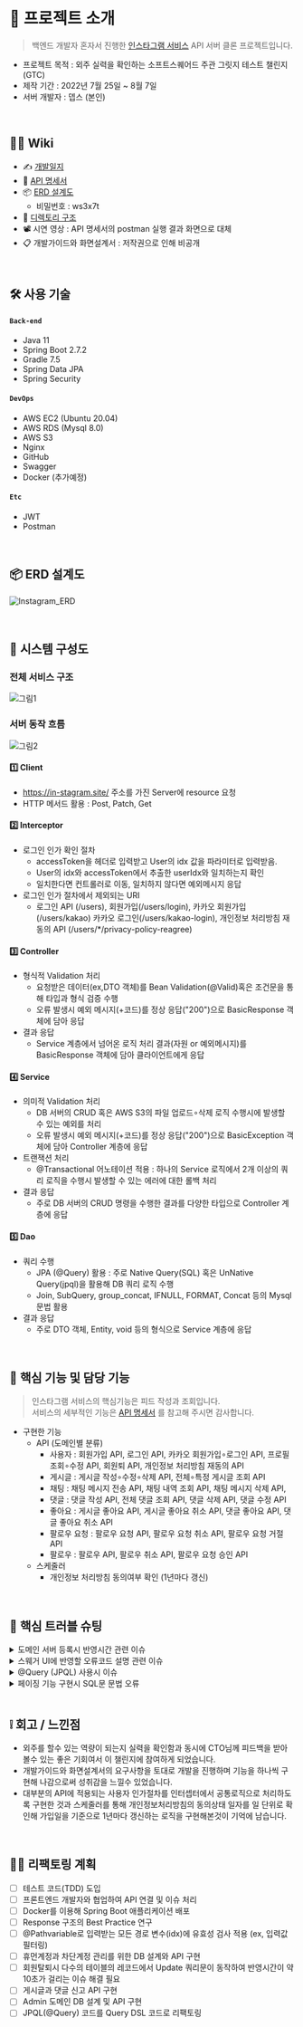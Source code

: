 
# 📝 프로젝트 소개
> 백엔드 개발자 혼자서 진행한 [인스타그램 서비스](https://www.instagram.com/) API 서버 클론 프로젝트입니다.  
- 프로젝트 목적 : 외주 실력을 확인하는 소프트스퀘어드 주관 그릿지 테스트 챌린지(GTC)
- 제작 기간 : 2022년 7월 25일 ~ 8월 7일 
- 서버 개발자 : 뎁스 (본인)

</br>

## 💁‍♂️ Wiki
- ✍ [개발일지](https://fir-lancer-6bb.notion.site/API-1d79c1f4fe524863a63ebfc4287dce9a)
- 📰 [API 명세서](https://www.notion.so/API-1d94156d9f984832ba21b023aa5716f1)
- 📦 [ERD 설계도](https://aquerytool.com/aquerymain/index/?rurl=b0f4f366-b187-4bed-b854-ea1b30aec38b)    
    - 비밀번호 : ws3x7t   
- 📁 [디렉토리 구조](https://github.com/gusdn7142/Instagram_Clone_Server/wiki/%F0%9F%93%81-Directory-Structure)
- 📽 시연 영상 : API 명세서의 postman 실행 결과 화면으로 대체  
- 📋️ 개발가이드와 화면설계서 : 저작권으로 인해 비공개

</br>

## 🛠 사용 기술
#### `Back-end`
  - Java 11
  - Spring Boot 2.7.2
  - Gradle 7.5
  - Spring Data JPA
  - Spring Security
#### `DevOps`  
  - AWS EC2 (Ubuntu 20.04)  
  - AWS RDS (Mysql 8.0)
  - AWS S3
  - Nginx
  - GitHub
  - Swagger
  - Docker (추가예정)

#### `Etc`  
  - JWT
  - Postman

</br>

## 📦 ERD 설계도
![Instagram_ERD](https://user-images.githubusercontent.com/62496215/183288506-76da300b-f533-4cfd-ae43-70c8a07cbfbf.png)



</br>




## 🔩 시스템 구성도
### 전체 서비스 구조  
![그림1](https://user-images.githubusercontent.com/62496215/183283405-5d94529a-8531-4041-bcf2-1c489c3142a0.png)

### 서버 동작 흐름  
![그림2](https://user-images.githubusercontent.com/62496215/183283787-7269efa6-aba1-455a-8945-315955fe3928.png)
#### 1️⃣ Client
- https://in-stagram.site/ 주소를 가진 Server에 resource 요청
- HTTP 메서드 활용 : Post, Patch, Get   
#### 2️⃣ Interceptor
- 로그인 인가 확인 절차
    - accessToken을 헤더로 입력받고 User의 idx 값을 파라미터로 입력받음.
    - User의 idx와 accessToken에서 추출한 userIdx와 일치하는지 확인
    - 일치한다면 컨트롤러로 이동, 일치하지 않다면 예외메시지 응답
- 로그인 인가 절차에서 제외되는 URI 
    - 로그인 API (/users), 회원가입(/users/login), 카카오 회원가입(/users/kakao) 카카오 로그인(/users/kakao-login), 개인정보 처리방침 재동의 API (/users/*/privacy-policy-reagree)

#### 3️⃣ Controller
- 형식적 Validation 처리
    - 요청받은 데이터(ex,DTO 객체)를 Bean Validation(@Valid)혹은 조건문을 통해 타입과 형식 검증 수행
    - 오류 발생시 예외 메시지(+코드)를 정상 응답("200")으로 BasicResponse 객체에 담아 응답
- 결과 응답
    - Service 계층에서 넘어온 로직 처리 결과(자원 or 예외메시지)를 BasicResponse 객체에 담아 클라이언트에게 응답 

#### 4️⃣ Service
- 의미적 Validation 처리
    - DB 서버의 CRUD 혹은 AWS S3의 파일 업로드∘삭제 로직 수행시에 발생할 수 있는 예외를 처리
    - 오류 발생시 예외 메시지(+코드)를 정상 응답("200")으로 BasicException 객체에 담아 Controller 계층에 응답 
- 트랜잭션 처리
    - @Transactional 어노테이션 적용 : 하나의 Service 로직에서 2개 이상의 쿼리 로직을 수행시 발생할 수 있는 에러에 대한 롤백 처리
- 결과 응답
    - 주로 DB 서버의 CRUD 명령을 수행한 결과를 다양한 타입으로 Controller 계층에 응답

#### 5️⃣ Dao
- 쿼리 수행 
    - JPA (@Query) 활용 : 주로 Native Query(SQL) 혹은 UnNative Query(jpql)을 활용해 DB 쿼리 로직 수행 
    - Join, SubQuery, group_concat, IFNULL, FORMAT, Concat 등의 Mysql 문법 활용
- 결과 응답
    - 주로 DTO 객체, Entity, void 등의 형식으로 Service 계층에 응답

</br>


## 🔎 핵심 기능 및 담당 기능

>인스타그램 서비스의 핵심기능은 피드 작성과 조회입니다.  
>서비스의 세부적인 기능은 [API 명세서](https://www.notion.so/API-1d94156d9f984832ba21b023aa5716f1) 를 참고해 주시면 감사합니다.   
- 구현한 기능  
  - API  (도메인별 분류)
    - 사용자 : 회원가입 API, 로그인 API, 카카오 회원가입∘로그인 API, 프로필 조회∘수정 API, 회원퇴 API, 개인정보 처리방침 재동의 API
    - 게시글 : 게시글 작성∘수정∘삭제 API, 전체∘특정 게시글 조회 API
    - 채팅 : 채팅 메시지 전송 API, 채팅 내역 조회 API, 채팅 메시지 삭제 API,
    - 댓글 : 댓글 작성 API, 전체 댓글 조회 API, 댓글 삭제 API, 댓글 수정 API
    - 좋아요 : 게시글 좋아요 API, 게시글 좋아요 취소 API, 댓글 좋아요 API, 댓글 좋아요 취소 API 
    - 팔로우 요청 : 팔로우 요청 API, 팔로우 요청 취소 API, 팔로우 요청 거절 API
    - 팔로우 : 팔로우 API, 팔로우 취소 API, 팔로우 요청 승인 API
  - 스케줄러 
    - 개인정보 처리방침 동의여부 확인 (1년마다 갱신)

</br>

## 🌟 핵심 트러블 슈팅
<details>
<summary>도메인 서버 등록시 반영시간 관련 이슈</summary>
<div markdown="1">

- **Issue** :  도메인(https://in-stagram.site)을 구입 후 EC2의 공인 IP를 연결해 주었는데, 서버가 응답하지 않습니다.
- **Problem** : 공인 ip와 도메인간의 연결은 되었는데, 아직 도메인 주소 활성화가 되지 않아서 그런것 같습니다.
- **Solution** : 5시간 정도 기다린 후 도메인(https://in-stagram.site)이 연결되어 nignx 웹서버의 default 화면을 볼 수 있었습니다.
  
</div>
</details>

<details>
<summary> 스웨거 UI에 반영할 오류코드 설명 관련 이슈 </summary>
<div markdown="1">

- **Issue & Problem** : Status Code가 200일때 정상응답과 에러응답 설명을 같이 표기해야 하기 때문에 스웨거로 클라이언트와 협업시 불편을 겪을것을 예상되었습니다. 
![Swegger Error UI](https://user-images.githubusercontent.com/62496215/184532374-17cebd34-13b4-48f0-8693-160cad58673e.png)
- **Solution** : 이 프로젝트에서는 스웨거 대신 노션을 API 명세서로 활용하는것으로 대체

</div>
</details>


<details>
<summary>  @Query (JPQL) 사용시 이슈 </summary>
<div markdown="1">

- **Issue** : JPQL에서 group_concat()과 Select() 서브 쿼리문을 사용시 오류 발생 
- **Problem** : RDB 제약으로 컬렉션 형태로 엔티티가 저장이 되어 있지 않기 때문에 group_concat()이 동작하지 않고 서브쿼리 또한 엔티티 기반의 JPQL에서는 동작하지 않습니다. 
- **Solution** : JPQL을 사용해 해당 쿼리를 조회하려면  @ElementCollection 과 @Subselect 사용이 필요하다는 것을 깨달았지만, 불필요하게 코드가 길어질 수 있고 유지보수에 어려움이 있을수 있다고 판단하였습니다. 그래서 NativeQuery (SQL)를 사용했지만,  컴파일 시점에 오류를 찾을수 없는 단점이 있기 때문에 추후에 QueryDsl 도입을 고려중 입니다.
  
</div>
</details>



<details>
<summary>  페이징 기능 구현시 SQL문 문법 오류 </summary>
<div markdown="1">

- **Issue** : 아래의 페이징 쿼리 실행시 "Could not locate named parameter [size]" 오류 발생
    
- **Problem** : @Query(Native SQL)로 쿼리문 작성시 마지막에 입력받은 size 변수를 매핑하는 과정에서 세미콜론(;)으로 인해 오류가 발생하였습니다.
```sql
    @Query(value="select u.idx writerIdx,\n" +
            "       u.nick_name writerNickName,\n" +
            "       u.image image,\n" +
            "       p.idx postIdx,\n" +
            "       p.content postContent,\n" +
            "       case when timestampdiff(second , p.updated_at, current_timestamp) <60\n" +
            "           then concat(timestampdiff(second, p.updated_at, current_timestamp),'초 전')\n" +
            "\n" +
            "           when timestampdiff(minute , p.updated_at, current_timestamp) <60\n" +
            "           then concat(timestampdiff(minute, p.updated_at, current_timestamp),'분 전')\n" +
            "\n" +
            "           when timestampdiff(hour , p.updated_at, current_timestamp) <24\n" +
            "           then concat(timestampdiff(hour, p.updated_at, current_timestamp),'시간 전')\n" +
            "\n" +
            "           when timestampdiff(day , p.updated_at, current_timestamp) < 30\n" +
            "           then concat(timestampdiff(day, p.updated_at, current_timestamp),'일 전')\n" +
            "\n" +
            "           when timestampdiff(month , p.updated_at, current_timestamp) < 12\n" +
            "           then concat(timestampdiff(month, p.updated_at, current_timestamp),'개월 전')\n" +
            "\n" +
            "           else concat(timestampdiff(year , p.updated_at, current_timestamp), '년 전')\n" +
            "       end postCreatedDate,\n" +
            "       group_concat(pi.idx) postImageIdx,\n" +
            "       group_concat(pi.image) postimage,\n" +
            "       group_concat(pi.image_number) postImageNumber\n" +
            "\n" +
            "from (select idx, content, updated_at ,user_idx from post where status ='ACTIVE') p\n" +
            "    join (select idx, image,image_number, post_idx from post_image where status ='ACTIVE') pi\n" +
            "    on p.idx = pi.post_idx\n" +
            "    join (select idx, nick_name, image from user where status ='ACTIVE') u\n" +
            "    on p.user_idx = u.idx\n" +
            "group by p.idx having p.idx < :pageIndex\n" +
            "order by p.idx DESC limit :size;", nativeQuery = true)   //size 바로 뒤의 세미콜론으로 인해 쿼리문 오류발생
    List<GetPostsRes> getPosts(@Param("pageIndex") Long pageIndex, @Param("size") int size);
```        
- **Solution** : 세미콜론(;)을 제거하면 해결이 되지만, jpa에서 Pageable 인터페이스를 지원해 주기 때문에 이를 활용해 페이징 기능을 구현하였습니다. (쿼리문 마지막에 limit offset(pageIndex*size), size 형식으로 pageIndex와 size가 자동 매핑됩니다.)
```sql
    @Query(value="select u.idx writerIdx,\n" +
            "       u.nick_name writerNickName,\n" +
            "       u.image writerImage,\n" +
            "       p.idx postIdx,\n" +
            "       p.content postContent,\n" +
            "       case when timestampdiff(second , p.updated_at, current_timestamp) <60\n" +
            "           then concat(timestampdiff(second, p.updated_at, current_timestamp),'초 전')\n" +
            "\n" +
            "           when timestampdiff(minute , p.updated_at, current_timestamp) <60\n" +
            "           then concat(timestampdiff(minute, p.updated_at, current_timestamp),'분 전')\n" +
            "\n" +
            "           when timestampdiff(hour , p.updated_at, current_timestamp) <24\n" +
            "           then concat(timestampdiff(hour, p.updated_at, current_timestamp),'시간 전')\n" +
            "\n" +
            "           when timestampdiff(day , p.updated_at, current_timestamp) < 30\n" +
            "           then concat(timestampdiff(day, p.updated_at, current_timestamp),'일 전')\n" +
            "\n" +
            "           when timestampdiff(month , p.updated_at, current_timestamp) < 12\n" +
            "           then concat(timestampdiff(month, p.updated_at, current_timestamp),'개월 전')\n" +
            "\n" +
            "           else concat(timestampdiff(year , p.updated_at, current_timestamp), '년 전')\n" +
            "       end postCreatedDate,\n" +
            "       group_concat(pi.idx) postImageIdx,\n" +
            "       group_concat(pi.image) postimage,\n" +
            "       group_concat(pi.image_number) postImageNumber,\n" +
            "       CONCAT(IFNULL(FORMAT(pl.postLikeCount,0),0),'개') as postLikeCount,\n" +
            "       CONCAT(IFNULL(FORMAT(c.commentCount,0),0),'개') as commentCount,\n" +
            "       IFNULL(pl2.likeClickStatus,'INACTIVE') as likeClickStatus\n" +
            "\n" +
            "from (select idx, content, updated_at ,user_idx from post where status ='ACTIVE') p\n" +
            "    left join (select idx, image,image_number, post_idx from post_image where status ='ACTIVE') pi\n" +
            "    on p.idx = pi.post_idx\n" +
            "    join (select idx, nick_name, image from user where status ='ACTIVE') u\n" +
            "    on p.user_idx = u.idx\n" +
            "    left join (select post_idx, count(post_idx) as postLikeCount from post_like where status = 'ACTIVE' group by post_idx) pl\n" +
            "    on p.idx = pl.post_idx\n" +
            "    left join(select post_idx, count(post_idx) as commentCount from comment where status='ACTIVE' group by post_idx) c\n" +
            "    on p.idx = c.post_idx\n" +
            "    left join (select post_idx, 'ACTIVE' as likeClickStatus from post_like where user_idx = :userIdx) pl2\n" +
            "    on p.idx = pl2.post_idx\n" +
            "group by p.idx\n" +
            "order by p.idx DESC", nativeQuery = true)
    List<GetPostsRes> getPosts(Pageable pageable, @Param("userIdx") Long userIdx);
```    
</div>
</details>



</br>

## ❕ 회고 / 느낀점
- 외주를 할수 있는 역량이 되는지 실력을 확인함과 동시에 CTO님께 피드백을 받아볼수 있는 좋은 기회여서 이 챌린지에 참여하게 되었습니다.
- 개발가이드와 화면설계서의 요구사항을 토대로 개발을 진행하며 기능을 하나씩 구현해 나감으로써 성취감을 느낄수 있었습니다.
- 대부분의 API에 적용되는 사용자 인가절차를 인터셉터에서 공통로직으로 처리하도록 구현한 것과 스케줄러를 통해 개인정보처리방침의 동의상태 일자를 일 단위로 확인해 가입일을 기준으로 1년마다 갱신하는 로직을 구현해본것이 기억에 남습니다.    
                
                
</br>

## 👩‍💻 리팩토링 계획
- [ ] 테스트 코드(TDD) 도입
- [ ] 프론트엔드 개발자와 협업하여 API 연결 및 이슈 처리
- [ ] Docker를 이용해 Spring Boot 애플리케이션 배포
- [ ] Response 구조의 Best Practice 연구  
- [ ] @Pathvariable로 입력받는 모든 경로 변수(idx)에 유효성 검사 적용 (ex, 입력값 필터링)
- [ ] 휴먼계정과 차단계정 관리를 위한 DB 설계와 API 구현 
- [ ] 회원탈퇴시 다수의 테이블의 레코드에서 Update 쿼리문이 동작하여 반영시간이 약 10초가 걸리는 이슈 해결 필요  
- [ ] 게시글과 댓글 신고 API 구현
- [ ] Admin 도메인 DB 설계 및 API 구현
- [ ] JPQL(@Query) 코드를 Query DSL 코드로 리팩토링  
